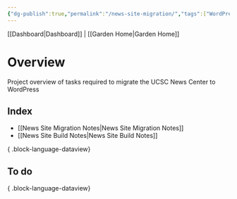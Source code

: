 ```yaml
---
{"dg-publish":true,"permalink":"/news-site-migration/","tags":["WordPress","work"]}
---
```


[[Dashboard\|Dashboard]] | [[Garden Home\|Garden Home]] 

# Overview
Project overview of tasks required to migrate the UCSC News Center to WordPress

## Index

- [[News Site Migration Notes\|News Site Migration Notes]]
- [[News Site Build Notes\|News Site Build Notes]]

{ .block-language-dataview}

## To do


{ .block-language-dataview}
